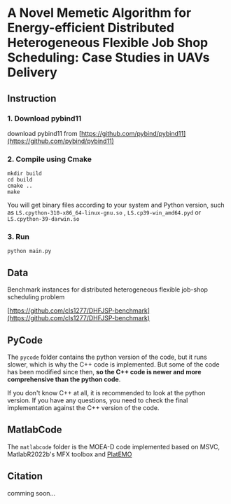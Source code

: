 # A Novel Memetic Algorithm for Energy-efficient Distributed Heterogeneous Flexible Job Shop Scheduling: Case Studies in UAVs Delivery

## Instruction

### 1. Download pybind11

download pybind11 from [https://github.com/pybind/pybind11](https://github.com/pybind/pybind11)

### 2. Compile using Cmake

```
mkdir build
cd build
cmake ..
make
```

You will get binary files according to your system and Python version, such as ```LS.cpython-310-x86_64-linux-gnu.so``` , ```LS.cp39-win_amd64.pyd``` or ```LS.cpython-39-darwin.so```

### 3. Run

```
python main.py
```

## Data

Benchmark instances for distributed heterogeneous flexible job-shop scheduling problem

[https://github.com/cls1277/DHFJSP-benchmark](https://github.com/cls1277/DHFJSP-benchmark)

## PyCode

The ```pycode``` folder contains the python version of the code, but it runs slower, which is why the C++ code is implemented. But some of the code has been modified since then, **so the C++ code is newer and more comprehensive than the python code**.

If you don't know C++ at all, it is recommended to look at the python version. If you have any questions, you need to check the final implementation against the C++ version of the code.

## MatlabCode

The ```matlabcode``` folder is the MOEA-D code implemented based on MSVC, MatlabR2022b's MFX toolbox and [PlatEMO](https://github.com/BIMK/PlatEMO)

## Citation

comming soon...